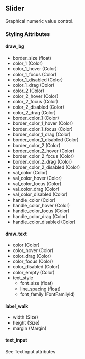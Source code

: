 ## Slider
Graphical numeric value control.

### Styling Attributes
#### draw_bg
- border_size (float)
- color_1 (Color)
- color_1_hover (Color)
- color_1_focus (Color)
- color_1_disabled (Color)
- color_1_drag (Color)
- color_2 (Color)
- color_2_hover (Color)
- color_2_focus (Color)
- color_2_disabled (Color)
- color_2_drag (Color)
- border_color_1 (Color)
- border_color_1_hover (Color)
- border_color_1_focus (Color)
- border_color_1_drag (Color)
- border_color_1_disabled (Color)
- border_color_2 (Color)
- border_color_2_hover (Color)
- border_color_2_focus (Color)
- border_color_2_drag (Color)
- border_color_2_disabled (Color)
- val_color (Color)
- val_color_hover (Color)
- val_color_focus (Color)
- val_color_drag (Color)
- val_color_disabled (Color)
- handle_color (Color)
- handle_color_hover (Color)
- handle_color_focus (Color)
- handle_color_drag (Color)
- handle_color_disabled (Color)

#### draw_text
- color (Color)
- color_hover (Color)
- color_drag (Color)
- color_focus (Color)
- color_disabled (Color)
- color_empty (Color)
- text_style
    - font_size (float)
    - line_spacing (float)
    - font_family (FontFamilyId)

#### label_walk
- width (Size)
- height (Size)
- margin (Margin)

#### text_input
See TextInput attributes
